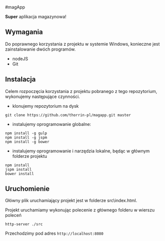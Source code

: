 #magApp

**Super** aplikacja magazynowa!

## Wymagania
Do poprawnego korzystania z projektu w systemie Windows, konieczne jest zainstalowanie dwóch programów.

- nodeJS
- Git

## Instalacja
Celem rozpoczęcia korzystania z projektu pobranego z tego repozytorium, wykonujemy następujące czynności.

- klonujemy repozytorium na dysk
~~~
git clone https://github.com/thorrin-pl/magapp.git master
~~~
- instalujemy oprogramowanie globalne:
~~~
npm install -g gulp
npm install -g jspm
npm install -g bower
~~~
- instalujemy oprogramowanie i narzędzia lokalne, będąc w głównym folderze projektu
~~~
npm install
jspm install
bower install
~~~

## Uruchomienie
Główny plik uruchamiający projekt jest w folderze src\index.html.

Projekt uruchamiamy wykonując polecenie z głównego folderu w wierszu poleceń
~~~
http-server ./src
~~~
Przechodzimy pod adres `http://localhost:8080`